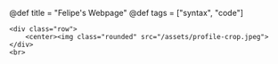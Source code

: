 @def title = "Felipe's Webpage"
@def tags = ["syntax", "code"]

~~~
<div class="row">
    <center><img class="rounded" src="/assets/profile-crop.jpeg">
</div>
<br>
~~~
   



